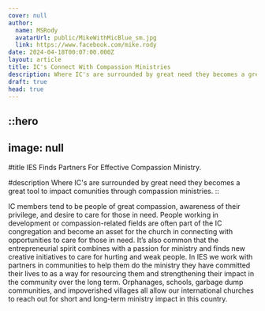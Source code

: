 ```yaml
---
cover: null
author:
  name: MSRody
  avatarUrl: public/MikeWithMicBlue_sm.jpg
  link: https://www.facebook.com/mike.rody
date: 2024-04-18T00:07:00.000Z
layout: article
title: IC's Connect With Compassion Ministries
description: Where IC's are surrounded by great need they becomes a great tool to impact comunities through compassion ministries.
draft: true
head: true
---
```


::hero
---
image: null
---
#title
IES Finds Partners For Effective Compassion Ministry.

#description
Where IC's are surrounded by great need they becomes a great tool to impact comunities through compassion ministries.
::

IC members tend to be people of great compassion, awareness of their privilege, and desire to care for those in need. People working in development or compassion-related fields are often part of the IC congregation and become an asset for the church in connecting with opportunities to care for those in need. It’s also common that the entrepreneurial spirit combines with a passion for ministry and finds new creative initiatives to care for hurting and weak people. In IES we work with partners in communities to help them do the ministry they have committed their lives to as a way for resourcing them and strengthening their impact in the community over the long term. Orphanages, schools, garbage dump communities, and impoverished villages all allow our international churches to reach out for short and long-term ministry impact in this country.
